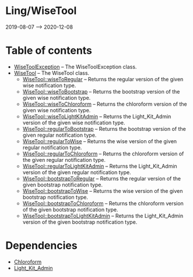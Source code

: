 Ling/WiseTool
================
2019-08-07 --> 2020-12-08




Table of contents
===========

- [WiseToolException](https://github.com/lingtalfi/WiseTool/blob/master/doc/api/Ling/WiseTool/Exception/WiseToolException.md) &ndash; The WiseToolException class.
- [WiseTool](https://github.com/lingtalfi/WiseTool/blob/master/doc/api/Ling/WiseTool/WiseTool.md) &ndash; The WiseTool class.
    - [WiseTool::wiseToRegular](https://github.com/lingtalfi/WiseTool/blob/master/doc/api/Ling/WiseTool/WiseTool/wiseToRegular.md) &ndash; Returns the regular version of the given wise notification type.
    - [WiseTool::wiseToBootstrap](https://github.com/lingtalfi/WiseTool/blob/master/doc/api/Ling/WiseTool/WiseTool/wiseToBootstrap.md) &ndash; Returns the bootstrap version of the given wise notification type.
    - [WiseTool::wiseToChloroform](https://github.com/lingtalfi/WiseTool/blob/master/doc/api/Ling/WiseTool/WiseTool/wiseToChloroform.md) &ndash; Returns the chloroform version of the given wise notification type.
    - [WiseTool::wiseToLightKitAdmin](https://github.com/lingtalfi/WiseTool/blob/master/doc/api/Ling/WiseTool/WiseTool/wiseToLightKitAdmin.md) &ndash; Returns the Light_Kit_Admin version of the given wise notification type.
    - [WiseTool::regularToBootstrap](https://github.com/lingtalfi/WiseTool/blob/master/doc/api/Ling/WiseTool/WiseTool/regularToBootstrap.md) &ndash; Returns the bootstrap version of the given regular notification type.
    - [WiseTool::regularToWise](https://github.com/lingtalfi/WiseTool/blob/master/doc/api/Ling/WiseTool/WiseTool/regularToWise.md) &ndash; Returns the wise version of the given regular notification type.
    - [WiseTool::regularToChloroform](https://github.com/lingtalfi/WiseTool/blob/master/doc/api/Ling/WiseTool/WiseTool/regularToChloroform.md) &ndash; Returns the chloroform version of the given regular notification type.
    - [WiseTool::regularToLightKitAdmin](https://github.com/lingtalfi/WiseTool/blob/master/doc/api/Ling/WiseTool/WiseTool/regularToLightKitAdmin.md) &ndash; Returns the Light_Kit_Admin version of the given regular notification type.
    - [WiseTool::bootstrapToRegular](https://github.com/lingtalfi/WiseTool/blob/master/doc/api/Ling/WiseTool/WiseTool/bootstrapToRegular.md) &ndash; Returns the regular version of the given bootstrap notification type.
    - [WiseTool::bootstrapToWise](https://github.com/lingtalfi/WiseTool/blob/master/doc/api/Ling/WiseTool/WiseTool/bootstrapToWise.md) &ndash; Returns the wise version of the given bootstrap notification type.
    - [WiseTool::bootstrapToChloroform](https://github.com/lingtalfi/WiseTool/blob/master/doc/api/Ling/WiseTool/WiseTool/bootstrapToChloroform.md) &ndash; Returns the chloroform version of the given bootstrap notification type.
    - [WiseTool::bootstrapToLightKitAdmin](https://github.com/lingtalfi/WiseTool/blob/master/doc/api/Ling/WiseTool/WiseTool/bootstrapToLightKitAdmin.md) &ndash; Returns the Light_Kit_Admin version of the given bootstrap notification type.


Dependencies
============
- [Chloroform](https://github.com/lingtalfi/Chloroform)
- [Light_Kit_Admin](https://github.com/lingtalfi/Light_Kit_Admin)


